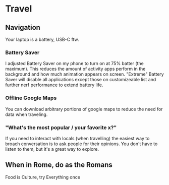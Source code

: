# Travel

## Navigation
Your laptop is a battery, USB-C ftw. 

### Battery Saver
I adjusted Battery Saver on my phone to turn on at 75% batter (the maximum). This reduces the amount of activity apps perform in the background and how much animation appears on screen. "Extreme" Battery Saver will disable all applications except those on customizeable list and further nerf performance to extend battery life.

### Offline Google Maps
You can download arbitrary portions of google maps to reduce the need for data when traveling.

### "What's the most popular / your favorite x?"
If you need to interact with locals (when travelling) the easiest way to broach conversation is to ask people for their opinions. You don't have to listen to them, but it's a great way to explore.

## When in Rome, do as the Romans
Food is Culture, try Everything once
